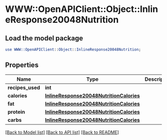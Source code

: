 # WWW::OpenAPIClient::Object::InlineResponse20048Nutrition

## Load the model package
```perl
use WWW::OpenAPIClient::Object::InlineResponse20048Nutrition;
```

## Properties
Name | Type | Description | Notes
------------ | ------------- | ------------- | -------------
**recipes_used** | **int** |  | 
**calories** | [**InlineResponse20048NutritionCalories**](InlineResponse20048NutritionCalories.md) |  | 
**fat** | [**InlineResponse20048NutritionCalories**](InlineResponse20048NutritionCalories.md) |  | 
**protein** | [**InlineResponse20048NutritionCalories**](InlineResponse20048NutritionCalories.md) |  | 
**carbs** | [**InlineResponse20048NutritionCalories**](InlineResponse20048NutritionCalories.md) |  | 

[[Back to Model list]](../README.md#documentation-for-models) [[Back to API list]](../README.md#documentation-for-api-endpoints) [[Back to README]](../README.md)


